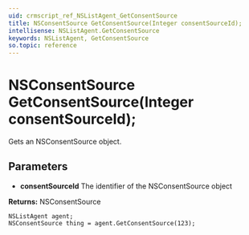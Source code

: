 ```yaml
---
uid: crmscript_ref_NSListAgent_GetConsentSource
title: NSConsentSource GetConsentSource(Integer consentSourceId);
intellisense: NSListAgent.GetConsentSource
keywords: NSListAgent, GetConsentSource
so.topic: reference
---
```


# NSConsentSource GetConsentSource(Integer consentSourceId);

Gets an NSConsentSource object.

## Parameters

* **consentSourceId** The identifier of the NSConsentSource object

**Returns:** NSConsentSource

```crmscript
NSListAgent agent;
NSConsentSource thing = agent.GetConsentSource(123);
```

